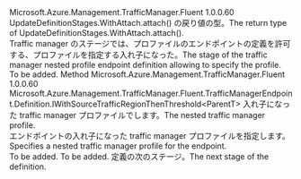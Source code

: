 <Type Name="IWithNestedProfile&lt;ParentT&gt;" FullName="Microsoft.Azure.Management.TrafficManager.Fluent.TrafficManagerEndpoint.Definition.IWithNestedProfile&lt;ParentT&gt;">
  <TypeSignature Language="C#" Value="public interface IWithNestedProfile&lt;ParentT&gt;" />
  <TypeSignature Language="ILAsm" Value=".class public interface auto ansi abstract IWithNestedProfile`1&lt;ParentT&gt;" />
  <TypeSignature Language="DocId" Value="T:Microsoft.Azure.Management.TrafficManager.Fluent.TrafficManagerEndpoint.Definition.IWithNestedProfile`1" />
  <TypeSignature Language="VB.NET" Value="Public Interface IWithNestedProfile(Of ParentT)" />
  <TypeSignature Language="F#" Value="type IWithNestedProfile&lt;'ParentT&gt; = interface" />
  <AssemblyInfo>
    <AssemblyName>Microsoft.Azure.Management.TrafficManager.Fluent</AssemblyName>
    <AssemblyVersion>1.0.0.60</AssemblyVersion>
  </AssemblyInfo>
  <TypeParameters>
    <TypeParameter Name="ParentT" />
  </TypeParameters>
  <Interfaces />
  <Docs>
    <typeparam name="ParentT"><span data-ttu-id="dfc86-101">UpdateDefinitionStages.WithAttach.attach() の戻り値の型。</span><span class="sxs-lookup"><span data-stu-id="dfc86-101">The return type of  UpdateDefinitionStages.WithAttach.attach().</span></span></typeparam>
    <summary>
            <span data-ttu-id="dfc86-102">Traffic manager のステージでは、プロファイルのエンドポイントの定義を許可する、プロファイルを指定する入れ子になった。</span><span class="sxs-lookup"><span data-stu-id="dfc86-102">The stage of the traffic manager nested profile endpoint definition allowing to specify the profile.</span></span>
            </summary>
    <remarks>To be added.</remarks>
  </Docs>
  <Members>
    <Member MemberName="ToProfile">
      <MemberSignature Language="C#" Value="public Microsoft.Azure.Management.TrafficManager.Fluent.TrafficManagerEndpoint.Definition.IWithSourceTrafficRegionThenThreshold&lt;ParentT&gt; ToProfile (Microsoft.Azure.Management.TrafficManager.Fluent.ITrafficManagerProfile profile);" />
      <MemberSignature Language="ILAsm" Value=".method public hidebysig newslot virtual instance class Microsoft.Azure.Management.TrafficManager.Fluent.TrafficManagerEndpoint.Definition.IWithSourceTrafficRegionThenThreshold`1&lt;!ParentT&gt; ToProfile(class Microsoft.Azure.Management.TrafficManager.Fluent.ITrafficManagerProfile profile) cil managed" />
      <MemberSignature Language="DocId" Value="M:Microsoft.Azure.Management.TrafficManager.Fluent.TrafficManagerEndpoint.Definition.IWithNestedProfile`1.ToProfile(Microsoft.Azure.Management.TrafficManager.Fluent.ITrafficManagerProfile)" />
      <MemberSignature Language="VB.NET" Value="Public Function ToProfile (profile As ITrafficManagerProfile) As IWithSourceTrafficRegionThenThreshold(Of ParentT)" />
      <MemberSignature Language="F#" Value="abstract member ToProfile : Microsoft.Azure.Management.TrafficManager.Fluent.ITrafficManagerProfile -&gt; Microsoft.Azure.Management.TrafficManager.Fluent.TrafficManagerEndpoint.Definition.IWithSourceTrafficRegionThenThreshold&lt;'ParentT&gt;" Usage="iWithNestedProfile.ToProfile profile" />
      <MemberType>Method</MemberType>
      <AssemblyInfo>
        <AssemblyName>Microsoft.Azure.Management.TrafficManager.Fluent</AssemblyName>
        <AssemblyVersion>1.0.0.60</AssemblyVersion>
      </AssemblyInfo>
      <ReturnValue>
        <ReturnType>Microsoft.Azure.Management.TrafficManager.Fluent.TrafficManagerEndpoint.Definition.IWithSourceTrafficRegionThenThreshold&lt;ParentT&gt;</ReturnType>
      </ReturnValue>
      <Parameters>
        <Parameter Name="profile" Type="Microsoft.Azure.Management.TrafficManager.Fluent.ITrafficManagerProfile" />
      </Parameters>
      <Docs>
        <param name="profile"><span data-ttu-id="dfc86-103">入れ子になった traffic manager プロファイルでします。</span><span class="sxs-lookup"><span data-stu-id="dfc86-103">The nested traffic manager profile.</span></span></param>
        <summary>
            <span data-ttu-id="dfc86-104">エンドポイントの入れ子になった traffic manager プロファイルを指定します。</span><span class="sxs-lookup"><span data-stu-id="dfc86-104">Specifies a nested traffic manager profile for the endpoint.</span></span>
            </summary>
        <returns>To be added.</returns>
        <remarks>To be added.</remarks>
        <return><span data-ttu-id="dfc86-105">定義の次のステージ。</span><span class="sxs-lookup"><span data-stu-id="dfc86-105">The next stage of the definition.</span></span></return>
      </Docs>
    </Member>
  </Members>
</Type>